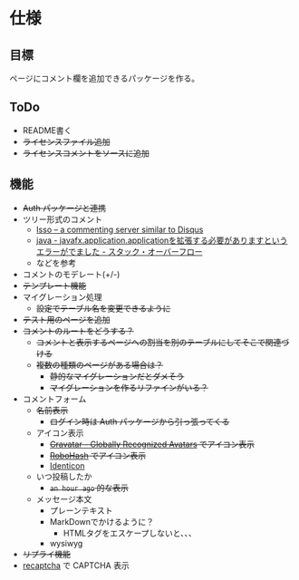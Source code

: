 # 仕様

## 目標

ページにコメント欄を追加できるパッケージを作る。

## ToDo

* README書く
* <del>ライセンスファイル追加</del>
* <del>ライセンスコメントをソースに追加</del>

## 機能

* <del>Auth パッケージと連携</del>
* ツリー形式のコメント
	* [Isso – a commenting server similar to Disqus](http://posativ.org/isso/)
	* [java - javafx.application.applicationを拡張する必要がありますというエラーがでました - スタック・オーバーフロー](http://ja.stackoverflow.com/questions/6461/javafx-application-application%e3%82%92%e6%8b%a1%e5%bc%b5%e3%81%99%e3%82%8b%e5%bf%85%e8%a6%81%e3%81%8c%e3%81%82%e3%82%8a%e3%81%be%e3%81%99%e3%81%a8%e3%81%84%e3%81%86%e3%82%a8%e3%83%a9%e3%83%bc%e3%81%8c%e3%81%a7%e3%81%be%e3%81%97%e3%81%9f)
	* などを参考
* コメントのモデレート(+/-)
* <del>テンプレート機能</del>
* マイグレーション処理
	* <del>設定でテーブル名を変更できるように</del>
* <del>テスト用のページを追加</del>
* <del>コメントのルートをどうする？</del>
	* <del>コメントと表示するページへの割当を別のテーブルにしてそこで関連づける</del>
	* <del>複数の種類のページがある場合は？</del>
		* <del>静的なマイグレーションだとダメそう</del>
		* <del>マイグレーションを作るリファインがいる？</del>
* コメントフォーム
	* <del>名前表示</del>
		* <del>ログイン時は Auth パッケージから引っ張ってくる</del>
	* アイコン表示
		* <del>[Gravatar - Globally Recognized Avatars](https://en.gravatar.com/) でアイコン表示</del>
		* <del>[RoboHash](http://robohash.org/) でアイコン表示</del>
		* [Identicon](http://www.radiumsoftware.com/0702.html)
	* いつ投稿したか
		* <del>`an hour ago` 的な表示</del>
	* メッセージ本文
		* プレーンテキスト
		* MarkDownでかけるように？
			* HTMLタグをエスケープしないと、、、
		* wysiwyg
* <del>リプライ機能</del>
* [recaptcha](http://www.google.com/recaptcha/intro/index.html) で CAPTCHA 表示
